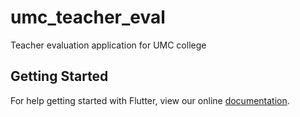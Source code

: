 # umc_teacher_eval

Teacher evaluation application for UMC college

## Getting Started

For help getting started with Flutter, view our online
[documentation](https://flutter.io/).
